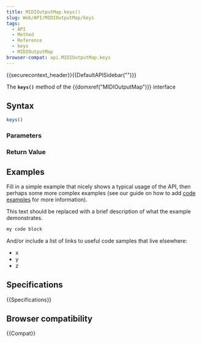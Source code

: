 ```yaml
---
title: MIDIOutputMap.keys()
slug: Web/API/MIDIOutputMap/keys
tags:
  - API
  - Method
  - Reference
  - keys
  - MIDIOutputMap
browser-compat: api.MIDIOutputMap.keys
---
```

{{securecontext_header}}{{DefaultAPISidebar("")}}

The **`keys()`** method of the {{domxref("MIDIOutputMap")}} interface 

## Syntax

```js
keys()
```

### Parameters



### Return Value



## Examples

Fill in a simple example that nicely shows a typical usage of the API, then perhaps some more complex examples (see our guide on how to add [code examples](/en-US/docs/MDN/Contribute/Structures/Code_examples) for more information).

This text should be replaced with a brief description of what the example demonstrates.

```js
my code block
```

And/or include a list of links to useful code samples that live elsewhere:

*   x
*   y
*   z

## Specifications

{{Specifications}}

## Browser compatibility

{{Compat}}

